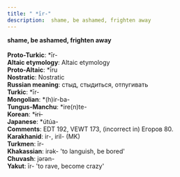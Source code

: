 ```yaml
---
title: " *īr-"
description:  shame, be ashamed, frighten away
---
```

<strong> shame, be ashamed, frighten away</strong><br><br>
<strong>Proto-Turkic</strong>:  *īr-<br>
<strong>Altaic etymology</strong>:  Altaic etymology<br>
<strong> Proto-Altaic</strong>:  *ī́ru<br>
<strong>Nostratic</strong>:  Nostratic<br>
<strong>Russian meaning</strong>:  стыд, стыдиться, отпугивать<br>
<strong>Turkic</strong>:  *īr-<br>
<strong>Mongolian</strong>:  *(h)ir-ba-<br>
<strong>Tungus-Manchu</strong>:  *ire(n)te-<br>
<strong>Korean</strong>:  *ɨrɨ-<br>
<strong>Japanese</strong>:  *útúa-<br>
<strong>Comments</strong>:  EDT 192, VEWT 173, (incorrect in) Егоров 80.<br>
<strong>Karakhanid</strong>:  ir-, iril- (MK)<br>
<strong>Turkmen</strong>:  īr-<br>
<strong>Khakassian</strong>:  irǝk- 'to languish, be bored'<br>
<strong>Chuvash</strong>:  jǝrǝn-<br>
<strong>Yakut</strong>:  īr- 'to rave, become crazy'<br>


